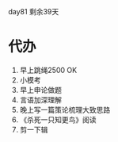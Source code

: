day81 剩余39天
# 代办
1. 早上跳绳2500  OK
2. 小模考 
3. 早上申论做题
4. 言语加深理解
5. 晚上写一篇策论梳理大致思路
6. 《杀死一只知更鸟》阅读
7. 剪一下辑